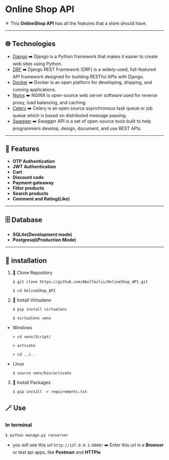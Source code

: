 # Online Shop API

⚜️ This **OnlineShop API** has all the features that a store should have.

---

## 🌐 Technologies

- [Django](https://www.djangoproject.com/) ➡️ Django is a Python framework that makes it easier to create web sites using Python.
- [DRF](https://www.django-rest-framework.org/) ➡️ Django REST Framework (DRF) is a widely-used, full-featured API framework designed for building RESTful APIs with Django.
- [Docker](https://www.docker.com/) ➡️ Docker is an open platform for developing, shipping, and running applications.
- [Nginx](https://nginx.org/) ➡️ NGINX is open-source web server software used for reverse proxy, load balancing, and caching.
- [Celery](https://docs.celeryq.dev/en/stable/) ➡️ Celery is an open source asynchronous task queue or job queue which is based on distributed message passing.
- [Swagger](https://swagger.io/) ➡️ Swagger API is a set of open-source tools built to help programmers develop, design, document, and use REST APIs.

---

## 🚀 Features

- **OTP Authentication**
- **JWT Authentication**
- **Cart**
- **Discount code**
- **Payment gateaway**
- **Filter products**
- **Search products**
- **Comment and Rating(Like)**

---

## 🗄️ Database

- **SQLite(Development mode)**
- **Postgresql(Production Mode)**

---

## 🧩 installation


1. 💠 Clone Repository

   ```
   $ git clone https://github.com/Abolfazlsi/OnlineShop_API.git

   $ cd OnlineShop_API
   ```

2. 💠 Install Virtualenv

   ```
   $ pip install virtualenv

   $ virtualenv venv
   ```

- Windows
  
   ```
   > cd venv/Script/

   > activate

   > cd ../..
   ```

- Linux

   ```
   $ source venv/bin/activate
   ```

3. 💠 Install Packages

   ```
   $ pip install -r requirements.txt
   ```

## 🪄 Use

### In terminal

   ```
   $ python manage.py runserver
   ```

- you will see this url `http://127.0.0.1:8000/` ➡️ Enter this url in a **Browser** or test api apps, like **Postman** and **HTTPie**





  
  





